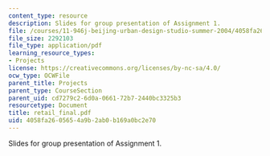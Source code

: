 ```yaml
---
content_type: resource
description: Slides for group presentation of Assignment 1.
file: /courses/11-946j-beijing-urban-design-studio-summer-2004/4058fa2605654a9b2ab0b169a0bc2e70_retail_final.pdf
file_size: 2292103
file_type: application/pdf
learning_resource_types:
- Projects
license: https://creativecommons.org/licenses/by-nc-sa/4.0/
ocw_type: OCWFile
parent_title: Projects
parent_type: CourseSection
parent_uid: cd7279c2-6d0a-0661-72b7-2440bc3325b3
resourcetype: Document
title: retail_final.pdf
uid: 4058fa26-0565-4a9b-2ab0-b169a0bc2e70
---
```

Slides for group presentation of Assignment 1.